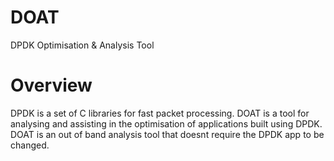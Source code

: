 # DOAT
DPDK Optimisation &amp; Analysis Tool

# Overview
DPDK is a set of C libraries for fast packet processing. DOAT is a tool for analysing and assisting in the optimisation of applications built using DPDK. DOAT is an out of band analysis tool that doesnt require the DPDK app to be changed.
